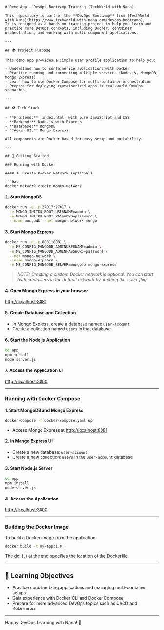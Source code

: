 


```
# Demo App – DevOps Bootcamp Training (TechWorld with Nana)

This repository is part of the **DevOps Bootcamp** from [TechWorld with Nana](https://www.techworld-with-nana.com/devops-bootcamp).  
It is designed as a hands-on training project to help you learn and practice core DevOps concepts, including Docker, container orchestration, and working with multi-component applications.

---

## 📚 Project Purpose

This demo app provides a simple user profile application to help you:

- Understand how to containerize applications with Docker
- Practice running and connecting multiple services (Node.js, MongoDB, Mongo Express)
- Learn how to use Docker Compose for multi-container orchestration
- Prepare for deploying containerized apps in real-world DevOps scenarios

---

## 🛠️ Tech Stack

- **Frontend:** `index.html` with pure JavaScript and CSS
- **Backend:** Node.js with Express
- **Database:** MongoDB
- **Admin UI:** Mongo Express

All components are Docker-based for easy setup and portability.

---

## 🚀 Getting Started

### Running with Docker

#### 1. Create Docker Network (optional)

```bash
docker network create mongo-network
```

#### 2. Start MongoDB

```bash
docker run -d -p 27017:27017 \
  -e MONGO_INITDB_ROOT_USERNAME=admin \
  -e MONGO_INITDB_ROOT_PASSWORD=password \
  --name mongodb --net mongo-network mongo
```

#### 3. Start Mongo Express

```bash
docker run -d -p 8081:8081 \
  -e ME_CONFIG_MONGODB_ADMINUSERNAME=admin \
  -e ME_CONFIG_MONGODB_ADMINPASSWORD=password \
  --net mongo-network \
  --name mongo-express \
  -e ME_CONFIG_MONGODB_SERVER=mongodb mongo-express
```

> _NOTE: Creating a custom Docker network is optional. You can start both containers in the default network by omitting the `--net` flag._

#### 4. Open Mongo Express in your browser

[http://localhost:8081](http://localhost:8081)

#### 5. Create Database and Collection

- In Mongo Express, create a database named `user-account`
- Create a collection named `users` in that database

#### 6. Start the Node.js Application

```bash
cd app
npm install
node server.js
```

#### 7. Access the Application UI

[http://localhost:3000](http://localhost:3000)

---

### Running with Docker Compose

#### 1. Start MongoDB and Mongo Express

```bash
docker-compose -f docker-compose.yaml up
```

- Access Mongo Express at [http://localhost:8081](http://localhost:8081)

#### 2. In Mongo Express UI

- Create a new database: `user-account`
- Create a new collection: `users` in the `user-account` database

#### 3. Start Node.js Server

```bash
cd app
npm install
node server.js
```

#### 4. Access the Application

[http://localhost:3000](http://localhost:3000)

---

### Building the Docker Image

To build a Docker image from the application:

```bash
docker build -t my-app:1.0 .
```

The dot (`.`) at the end specifies the location of the Dockerfile.

---

## 🎯 Learning Objectives

- Practice containerizing applications and managing multi-container setups
- Gain experience with Docker CLI and Docker Compose
- Prepare for more advanced DevOps topics such as CI/CD and Kubernetes

---

Happy DevOps Learning with Nana! 🚀
```






